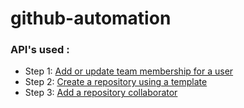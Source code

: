 # github-automation

### API's used :
- Step 1: [Add or update team membership for a user](https://docs.github.com/en/free-pro-team@latest/rest/reference/teams#add-or-update-team-membership-for-a-user)
- Step 2: [Create a repository using a template](https://docs.github.com/en/free-pro-team@latest/rest/reference/repos#create-a-repository-using-a-template)
- Step 3: [Add a repository collaborator](https://docs.github.com/en/free-pro-team@latest/rest/reference/repos#add-a-repository-collaborator)

